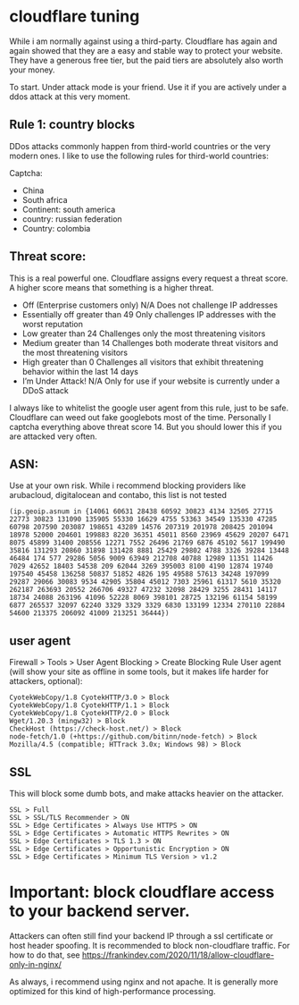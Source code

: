 # cloudflare tuning

While i am normally against using a third-party. Cloudflare has again and again showed that they are a easy and stable way to protect your website.
They have a generous free tier, but the paid tiers are absolutely also worth your money.

To start. Under attack mode is your friend. Use it if you are actively under a ddos attack at this very moment.

## Rule 1: country blocks
DDos attacks commonly happen from third-world countries or the very modern ones. I like to use the following rules for third-world countries:

Captcha:
- China
- South africa
- Continent: south america
- country: russian federation
- Country: colombia

## Threat score:
This is a real powerful one. Cloudflare assigns every request a threat score.  A higher score means that something is a higher threat.

- Off (Enterprise customers only)	N/A	Does not challenge IP addresses
- Essentially off	greater than 49	Only challenges IP addresses with the worst reputation
- Low	greater than 24	Challenges only the most threatening visitors
- Medium	greater than 14	Challenges both moderate threat visitors and the most threatening visitors
- High	greater than 0	Challenges all visitors that exhibit threatening behavior within the last 14 days
- I’m Under Attack!	N/A	Only for use if your website is currently under a DDoS attack

I always like to whitelist the google user agent from this rule, just to be safe. Cloudflare can weed out fake googlebots most of the time. 
Personally I captcha everything above threat score 14. But you should lower this if you are attacked very often.

## ASN:
Use at your own risk. While i recommend blocking providers like arubacloud, digitalocean and contabo, this list is not tested
```
(ip.geoip.asnum in {14061 60631 28438 60592 30823 4134 32505 27715 22773 30823 131090 135905 55330 16629 4755 53363 34549 135330 47285 60798 207590 203087 198651 43289 14576 207319 201978 208425 201094 18978 52000 204601 199883 8220 36351 45011 8560 23969 45629 20207 6471 8075 45899 31400 208556 12271 7552 26496 21769 6876 45102 5617 199490 35816 131293 20860 31898 131428 8881 25429 29802 4788 3326 39284 13448 46484 174 577 29286 5056 9009 63949 212708 40788 12989 11351 11426 7029 42652 18403 54538 209 62044 3269 395003 8100 4190 12874 19740 197540 45458 136258 50837 51852 4826 195 49588 57613 34248 197099 29287 29066 30083 9534 42905 35804 45012 7303 25961 61317 5610 35320 262187 263693 20552 266706 49327 47232 32098 28429 3255 28431 14117 18734 24088 263196 41096 52228 8069 398101 28725 132196 61154 58199 6877 265537 32097 62240 3329 3329 3329 6830 133199 12334 270110 22884 54600 213375 206092 41009 213251 36444})
```

## user agent
Firewall > Tools > User Agent Blocking > Create Blocking Rule
User agent (will show your site as offline in some tools, but it makes life harder for attackers, optional):
```
CyotekWebCopy/1.8 CyotekHTTP/3.0 > Block
CyotekWebCopy/1.8 CyotekHTTP/1.1 > Block
CyotekWebCopy/1.8 CyotekHTTP/2.0 > Block
Wget/1.20.3 (mingw32) > Block
CheckHost (https://check-host.net/) > Block 
node-fetch/1.0 (+https://github.com/bitinn/node-fetch) > Block
Mozilla/4.5 (compatible; HTTrack 3.0x; Windows 98) > Block
```

## SSL
This will block some dumb bots, and make attacks heavier on the attacker.
```
SSL > Full
SSL > SSL/TLS Recommender > ON
SSL > Edge Certificates > Always Use HTTPS > ON
SSL > Edge Certificates > Automatic HTTPS Rewrites > ON
SSL > Edge Certificates > TLS 1.3 > ON
SSL > Edge Certificates > Opportunistic Encryption > ON
SSL > Edge Certificates > Minimum TLS Version > v1.2
```


# Important: block cloudflare access to your backend server.
Attackers can often still find your backend IP through a ssl certificate or host header spoofing. It is recommended to block non-cloudflare traffic.
For how to do that, see https://frankindev.com/2020/11/18/allow-cloudflare-only-in-nginx/

As always, i recommend using nginx and not apache. It is generally more optimized for this kind of high-performance processing.

